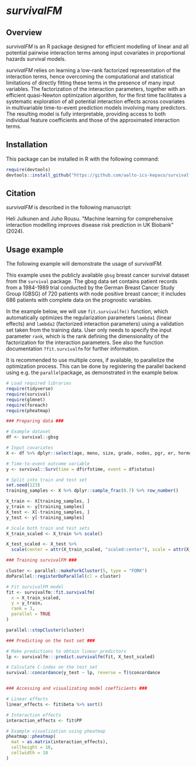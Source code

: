 # *survivalFM*

## Overview

*survivalFM* is an R package designed for efficient modelling of linear and all potential pairwise interaction terms among input covariates in proportional hazards survival models. 

*survivalFM* relies on learning a low-rank factorized representation of the interaction terms, hence overcoming the computational and statistical limitations of directly fitting these terms in the presence of many input variables. The factorization of the interaction parameters, together with an efficient quasi-Newton optimization algorithm, for the first time facilitates a systematic exploration of all potential interaction effects across covariates in multivariable time-to-event prediction models involving many predictors.  The resulting model is fully interpretable, providing  access to both individual feature coefficients and those of the approximated interaction terms. 


## Installation


This package can be installed in R with the following command:

```r
require(devtools)
devtools::install_github("https://github.com/aalto-ics-kepaco/survivalfm")
```

## Citation

*survivalFM* is described in the following manuscript:

Heli Julkunen and Juho Rousu. "Machine learning for comprehensive interaction modelling improves disease risk prediction in UK Biobank" (2024).

## Usage example

The following example will demonstrate the usage of *survivalFM*. 

This example uses the publicly available `gbsg` breast cancer survival dataset from the `survival` package. The gbsg data set contains patient records from a 1984-1989 trial conducted by the German Breast Cancer Study Group (GBSG) of 720 patients with node positive breast cancer; it includes 686 patients with complete data on the prognostic variables.


In the example below, we will use `fit.survivalfm()` function, which automatically optimizes the regularization parameters `lambda1` (linear effects) and `lambda2` (factorized interaction parameters) using a validation set taken from the training data. User only needs to specify the input parameter `rank`, which is the rank defining the dimensionality of the factorization for the interaction parameters. See also the function documentation `?fit.survivalfm` for further information. 

It is recommended to use multiple cores, if available, to parallelize the optimization process. This can be done by registering the parallel backend using e.g. the `parallel`package, as demonstrated in the example below. 



```r
# Load required libraries
require(tidyverse)
require(survival)
require(glmnet)
require(foreach)
require(pheatmap)

### Preparing data ###

# Example dataset
df <- survival::gbsg

# Input covariates
X <- df %>% dplyr::select(age, meno, size, grade, nodes, pgr, er, hormon)

# Time-to-event outcome variable
y <- survival::Surv(time = df$rfstime, event = df$status)

# Split into train and test set
set.seed(123)
training_samples <- X %>% dplyr::sample_frac(0.7) %>% row_number()

X_train <- X[training_samples, ]
y_train <- y[training_samples]
X_test <- X[-training_samples, ]
y_test <- y[-training_samples]

# Scale both train and test sets
X_train_scaled <- X_train %>% scale()

X_test_scaled <- X_test %>%
  scale(center = attr(X_train_scaled, "scaled:center"), scale = attr(X_train_scaled, "scaled:scale"))

### Training survivalFM ###

cluster <- parallel::makeForkCluster(5, type = "FORK")
doParallel::registerDoParallel(cl = cluster)

# Fit survivalFM model
fit <- survivalfm::fit.survivalfm(
  x = X_train_scaled,
  y = y_train,
  rank = 3,
  parallel = TRUE
)

parallel::stopCluster(cluster)

### Predicting on the test set ###

# Make predictions to obtain linear predictors
lp <- survivalfm:::predict.survivalfm(fit, X_test_scaled)

# Calculate C-index on the test set
survival::concordance(y_test ~ lp, reverse = T)$concordance


### Accessing and visualizating model coefficients ###

# Linear effects
linear_effects <- fit$beta %>% sort()

# Interaction effects
interaction_effects <- fit$PP

# Example visualization using pheatmap
pheatmap::pheatmap(
  mat = as.matrix(interaction_effects),
  cellheight = 10,
  cellwidth = 10
)


```
